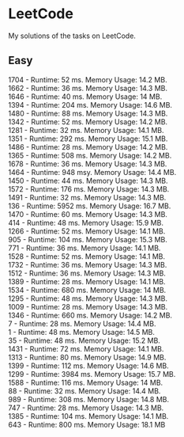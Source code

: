 # LeetCode
My solutions of the tasks on LeetCode.
## Easy

1704 - Runtime: 52 ms.
       Memory Usage: 14.2 MB.    
1662 - Runtime: 36 ms.
       Memory Usage: 14.3 MB.  
1646 - Runtime: 40 ms.
       Memory Usage: 14 MB.       
1394 - Runtime: 204 ms.
       Memory Usage: 14.6 MB.  
1480 - Runtime: 88 ms. 
       Memory Usage: 14.3 MB.        
1342 - Runtime: 52 ms. 
       Memory Usage: 14.2 MB.  
1281 - Runtime: 32 ms.
       Memory Usage: 14.1 MB.  
1351 - Runtime: 292 ms.
       Memory Usage: 15.1 MB.     
1486 - Runtime: 28 ms.
       Memory Usage: 14.2 MB.   
1365 - Runtime: 508 ms.
       Memory Usage: 14.2 MB.    
1678 - Runtime: 36 ms.
       Memory Usage: 14.3 MB.  
1464 - Runtime: 948 msy.
       Memory Usage: 14.4 MB.   
1450 - Runtime: 44 ms.
       Memory Usage: 14.3 MB.      
1572 - Runtime: 176 ms.
       Memory Usage: 14.3 MB.    
1491 - Runtime: 32 ms.
       Memory Usage: 14.3 MB.   
136 -  Runtime: 5952 ms.
       Memory Usage: 16.7 MB.       
1470 - Runtime: 60 ms.
       Memory Usage: 14.3 MB.   
414 -  Runtime: 48 ms.
       Memory Usage: 15.9 MB.      
1266 - Runtime: 52 ms.
       Memory Usage: 14.1 MB.             
905 - Runtime: 104 ms.
      Memory Usage: 15.3 MB.   
771 - Runtime: 36 ms.
      Memory Usage: 14.1 MB.   
1528 - Runtime: 52 ms.
       Memory Usage: 14.1 MB.   
1732 - Runtime: 36 ms.
       Memory Usage: 14.3 MB.     
1512 - Runtime: 36 ms.
       Memory Usage: 14.3 MB.    
1389 - Runtime: 28 ms.
       Memory Usage: 14.1 MB.      
1534 - Runtime: 680 ms.
       Memory Usage: 14 MB.      
1295 - Runtime: 48 ms.
       Memory Usage: 14.3 MB.        
1009 - Runtime: 28 ms.
       Memory Usage: 14.3 MB.         
1346 - Runtime: 660 ms.
       Memory Usage: 14.2 MB.       
7 - Runtime: 28 ms.
    Memory Usage: 14.4 MB.       
1 - Runtime: 48 ms.
    Memory Usage: 14.5 MB.            
35 - Runtime: 48 ms.
     Memory Usage: 15.2 MB.         
1431 - Runtime: 72 ms.
       Memory Usage: 14.1 MB.       
1313 - Runtime: 80 ms.
       Memory Usage: 14.9 MB.    
1399 - Runtime: 112 ms.
       Memory Usage: 14.6 MB.          
1299 - Runtime: 3984 ms.
       Memory Usage: 15.7 MB.      
1588 - Runtime: 116 ms.
       Memory Usage: 14 MB.        
88 - Runtime: 32 ms.
     Memory Usage: 14.4 MB.                        
989 - Runtime: 308 ms.
      Memory Usage: 14.8 MB.               
747 - Runtime: 28 ms.
      Memory Usage: 14.3 MB.                
1385 - Runtime: 104 ms.
       Memory Usage: 14.1 MB.                  
643 - Runtime: 800 ms.
      Memory Usage: 18.1 MB
